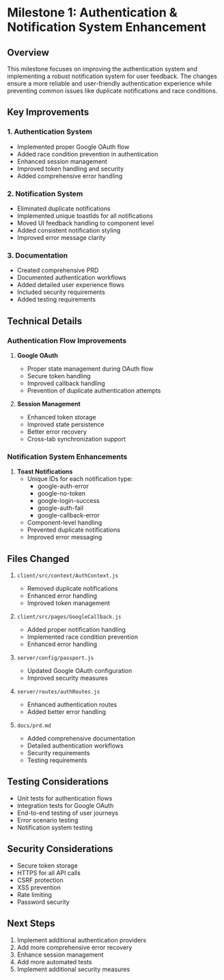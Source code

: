 # Milestone 1: Authentication & Notification System Enhancement

## Overview
This milestone focuses on improving the authentication system and implementing a robust notification system for user feedback. The changes ensure a more reliable and user-friendly authentication experience while preventing common issues like duplicate notifications and race conditions.

## Key Improvements

### 1. Authentication System
- Implemented proper Google OAuth flow
- Added race condition prevention in authentication
- Enhanced session management
- Improved token handling and security
- Added comprehensive error handling

### 2. Notification System
- Eliminated duplicate notifications
- Implemented unique toastIds for all notifications
- Moved UI feedback handling to component level
- Added consistent notification styling
- Improved error message clarity

### 3. Documentation
- Created comprehensive PRD
- Documented authentication workflows
- Added detailed user experience flows
- Included security requirements
- Added testing requirements

## Technical Details

### Authentication Flow Improvements
1. **Google OAuth**
   - Proper state management during OAuth flow
   - Secure token handling
   - Improved callback handling
   - Prevention of duplicate authentication attempts

2. **Session Management**
   - Enhanced token storage
   - Improved state persistence
   - Better error recovery
   - Cross-tab synchronization support

### Notification System Enhancements
1. **Toast Notifications**
   - Unique IDs for each notification type:
     - google-auth-error
     - google-no-token
     - google-login-success
     - google-auth-fail
     - google-callback-error
   - Component-level handling
   - Prevented duplicate notifications
   - Improved error messaging

## Files Changed
1. `client/src/context/AuthContext.js`
   - Removed duplicate notifications
   - Enhanced error handling
   - Improved token management

2. `client/src/pages/GoogleCallback.js`
   - Added proper notification handling
   - Implemented race condition prevention
   - Enhanced error handling

3. `server/config/passport.js`
   - Updated Google OAuth configuration
   - Improved security measures

4. `server/routes/authRoutes.js`
   - Enhanced authentication routes
   - Added better error handling

5. `docs/prd.md`
   - Added comprehensive documentation
   - Detailed authentication workflows
   - Security requirements
   - Testing requirements

## Testing Considerations
- Unit tests for authentication flows
- Integration tests for Google OAuth
- End-to-end testing of user journeys
- Error scenario testing
- Notification system testing

## Security Considerations
- Secure token storage
- HTTPS for all API calls
- CSRF protection
- XSS prevention
- Rate limiting
- Password security

## Next Steps
1. Implement additional authentication providers
2. Add more comprehensive error recovery
3. Enhance session management
4. Add more automated tests
5. Implement additional security measures 